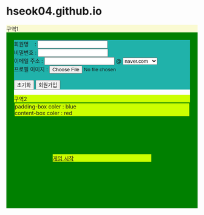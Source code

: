 # hseok04.github.io
<!DOCTYPE html>
<html>
    <head>
        <title>회원가입 폼</title>
    </head>
    <body>
        <!-- 첫 번째 영역 -->
        <div style="background-color:lightgoldenrodyellow">구역1</div>
        <div style="border : 20px solid green">
        <!-- 회워가입 -->
        <div style="background-color:lightseagreen">
        <form method="get" action="joinForm.html">
            회원명 &nbsp;&nbsp;&nbsp;:
            <input type="text" name="userName" /> <br/>
            비밀번호 :
            <input type="password" name="userPW" /> <br/>
            이메일 주소 :
            <input type="text" name="email" />
            @
            <select name="email">
                <option>naver.com</option>
                <option>google.com</option>
                <option>nate.com</option>
            </select><br/>
            프로필 이미지 : <input type="file" /><br/><br/>
            <button type="reset" > 초기화   </button>
            <button type="submit"> 회원가입</button>
            <br/></div>
            <!-- 두 번째 영역-->
            <div style=" background-color:#CF0">구역2
            <div style="border : 2px solid green">
            <div class="d4">padding-box coler : blue
            <div class="d5">content-box coler : red</div>
            <div style="border : 100px solid green">
            <!--시작 -->
            <a href="https://hseok04.github.io/game.html">게임 시작</a>
        </div>
    </body>
</html>
